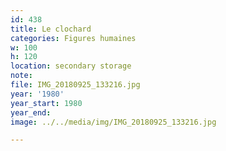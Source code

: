 ```yaml
---
id: 438
title: Le clochard
categories: Figures humaines
w: 100
h: 120
location: secondary storage
note:
file: IMG_20180925_133216.jpg
year: '1980'
year_start: 1980
year_end:
image: ../../media/img/IMG_20180925_133216.jpg

---
```

